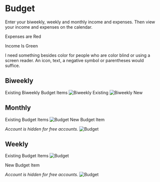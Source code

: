 # Budget
Enter your biweekly, weekly and monthly income and expenses. Then view your income and expenses on the calendar.

Expenses are Red

Income Is Green

I need something besides color for people who are color blind or using a screen reader. An icon, text, a negative symbol or parentheses would suffice.

## Biweekly
Existing Biweekly Budget Items
![Biweekly Existing](https://imgur.com/kQ26OY6.jpg)
![Biweekly New](https://imgur.com/7kK10Hi.jpg)

## Monthly
Existing Budget Items
![Budget](https://imgur.com/lrPIatV.jpg)
New Budget Item

*Account is hidden for free accounts.*
![Budget](https://imgur.com/GWMJfo5.jpg)

## Weekly
Existing Budget Items
![Budget](https://imgur.com/Dx44M3q.jpg)

New Budget Item

*Account is hidden for free accounts.*
![Budget](https://imgur.com/ptszwpZ.jpg)